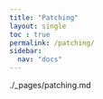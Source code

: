 ```yaml
---
title: "Patching"
layout: single
toc : true
permalink: /patching/
sidebar:
  nav: "docs"  
---
```


./_pages/patching.md